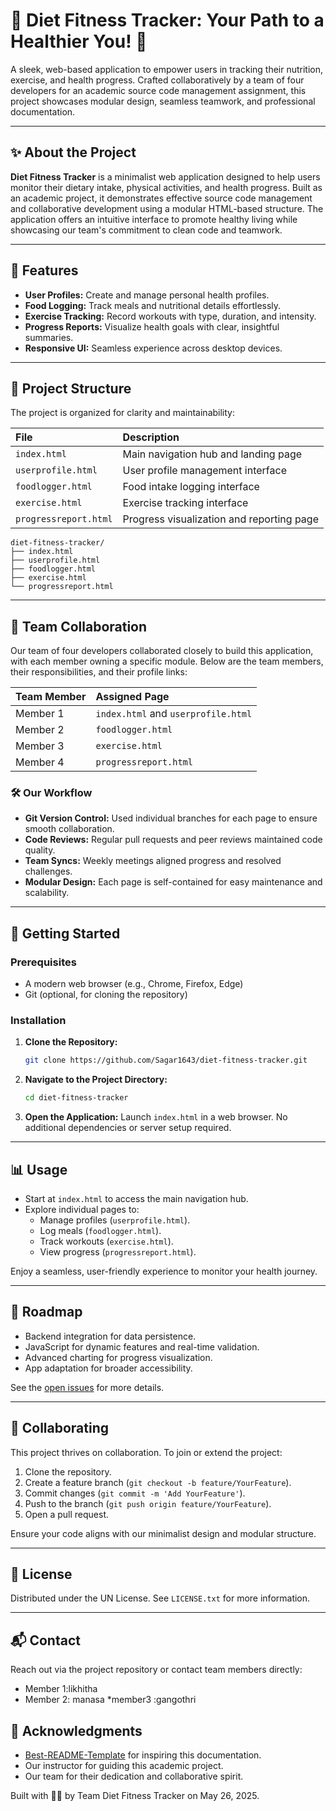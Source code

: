 # 🥗 Diet Fitness Tracker: Your Path to a Healthier You\! 💪

A sleek, web-based application to empower users in tracking their nutrition, exercise, and health progress. Crafted collaboratively by a team of four developers for an academic source code management assignment, this project showcases modular design, seamless teamwork, and professional documentation.

-----

## ✨ About the Project

**Diet Fitness Tracker** is a minimalist web application designed to help users monitor their dietary intake, physical activities, and health progress. Built as an academic project, it demonstrates effective source code management and collaborative development using a modular HTML-based structure. The application offers an intuitive interface to promote healthy living while showcasing our team's commitment to clean code and teamwork.

-----

## 🌟 Features

  * **User Profiles:** Create and manage personal health profiles.
  * **Food Logging:** Track meals and nutritional details effortlessly.
  * **Exercise Tracking:** Record workouts with type, duration, and intensity.
  * **Progress Reports:** Visualize health goals with clear, insightful summaries.
  * **Responsive UI:** Seamless experience across desktop devices.

-----

## 📂 Project Structure

The project is organized for clarity and maintainability:

| File              | Description                           |
| :---------------- | :------------------------------------ |
| `index.html`      | Main navigation hub and landing page  |
| `userprofile.html`| User profile management interface     |
| `foodlogger.html` | Food intake logging interface         |
| `exercise.html`   | Exercise tracking interface           |
| `progressreport.html`| Progress visualization and reporting page |

```
diet-fitness-tracker/
├── index.html
├── userprofile.html
├── foodlogger.html
├── exercise.html
└── progressreport.html
```

-----

## 👥 Team Collaboration

Our team of four developers collaborated closely to build this application, with each member owning a specific module. Below are the team members, their responsibilities, and their profile links:

| Team Member | Assigned Page              | 
| :---------- | :------------------------- | 
| Member 1    | `index.html` and `userprofile.html` 
| Member 2    | `foodlogger.html`          
| Member 3    | `exercise.html`            
| Member 4    | `progressreport.html`      

### 🛠️ Our Workflow

  * **Git Version Control:** Used individual branches for each page to ensure smooth collaboration.
  * **Code Reviews:** Regular pull requests and peer reviews maintained code quality.
  * **Team Syncs:** Weekly meetings aligned progress and resolved challenges.
  * **Modular Design:** Each page is self-contained for easy maintenance and scalability.

-----

## 🚀 Getting Started

### Prerequisites

  * A modern web browser (e.g., Chrome, Firefox, Edge)
  * Git (optional, for cloning the repository)

### Installation

1.  **Clone the Repository:**
    ```bash
    git clone https://github.com/Sagar1643/diet-fitness-tracker.git
    ```
2.  **Navigate to the Project Directory:**
    ```bash
    cd diet-fitness-tracker
    ```
3.  **Open the Application:**
    Launch `index.html` in a web browser. No additional dependencies or server setup required.

-----

## 📊 Usage

  * Start at `index.html` to access the main navigation hub.
  * Explore individual pages to:
      * Manage profiles (`userprofile.html`).
      * Log meals (`foodlogger.html`).
      * Track workouts (`exercise.html`).
      * View progress (`progressreport.html`).

Enjoy a seamless, user-friendly experience to monitor your health journey.

-----

## 🔮 Roadmap

  * Backend integration for data persistence.
  * JavaScript for dynamic features and real-time validation.
  * Advanced charting for progress visualization.
  * App adaptation for broader accessibility.

See the [open issues](https://www.google.com/search?q=link-to-open-issues-if-any) for more details.

-----

## 🤝 Collaborating

This project thrives on collaboration. To join or extend the project:

1.  Clone the repository.
2.  Create a feature branch (`git checkout -b feature/YourFeature`).
3.  Commit changes (`git commit -m 'Add YourFeature'`).
4.  Push to the branch (`git push origin feature/YourFeature`).
5.  Open a pull request.

Ensure your code aligns with our minimalist design and modular structure.

-----

## 📜 License

Distributed under the UN License. See `LICENSE.txt` for more information.

-----

## 📬 Contact

Reach out via the project repository or contact team members directly:

  * Member 1:likhitha 
  * Member 2: manasa
*member3 :gangothri
## 🙌 Acknowledgments

  * [Best-README-Template](https://github.com/othneildrew/Best-README-Template) for inspiring this documentation.
  * Our instructor for guiding this academic project.
  * Our team for their dedication and collaborative spirit.

Built with 🥗💪 by Team Diet Fitness Tracker on May 26, 2025.
